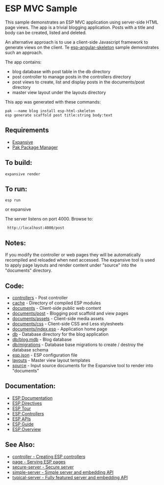 ESP MVC Sample
===

This sample demonstrates an ESP MVC application using server-side HTML page views. 
The app is a trivial blogging application. Posts with a title and body can be created, listed and deleted.

An alternative approach is to use a client-side Javascript framework to generate views on the client.
Te [esp-angular-skeleton](../esp-angular-skeleton/README.md) sample demonstrates such an approach.

The app contains:

* blog database with post table in the db directory
* post controller to manage posts in the controllers directory
* post views to create, list and display posts in the documents/post directory
* master view layout under the layouts directory

This app was generated with these commands:

    pak --name blog install esp-html-skeleton
    esp generate scaffold post title:string body:text

Requirements
---
* [Expansive](https://embedthis.com/expansive/download.html)
* [Pak Package Manager](https://embedthis.com/pak/download.html)

To build:
---

    expansive render

To run:
---
    esp run

or
    expansive

The server listens on port 4000. Browse to: 
 
     http://localhost:4000/post

Notes:
---
If you modify the controller or web pages they will be automatically recompiled and reloaded when next accessed.
The expansive tool is used to apply page layouts and render content under "source" into the "documents" directory.

Code:
---
* [controllers](controllers/post.c) - Post controller
* [cache](cache) - Directory of compiled ESP modules
* [documents](documents) - Client-side public web content
* [documents/post](documents/post) - Blogging post scaffold and view pages
* [documents/assets](documents/assets) - Client-side media assets
* [documents/css](documents/css) - Client-side CSS and Less stylesheets
* [documents/index.esp](documents/index.esp) - Application home page
* [db](db) - Database directory for the blog application
* [db/blog.mdb](db/blog.mdb) - Blog database 
* [db/migrations](db/migrations) - Database base migrations to create / destroy the database schema
* [esp.json](esp.json) - ESP configuration file
* [layouts](layouts) - Master view layout templates 
* [source](source) - Input source documents for the Expansive tool to render into "documents"

Documentation:
---
* [ESP Documentation](https://embedthis.com/esp/doc/index.html)
* [ESP Directives](https://embedthis.com/esp/doc/users/dir/esp.html)
* [ESP Tour](https://embedthis.com/esp/doc/users/tour.html)
* [ESP Controllers](https://embedthis.com/esp/doc/users/controllers.html)
* [ESP APIs](https://embedthis.com/esp/doc/api/esp.html)
* [ESP Guide](https://embedthis.com/esp/doc/users/index.html)
* [ESP Overview](https://embedthis.com/esp/doc/users/using.html)

See Also:
---
* [controller - Creating ESP controllers](../controller/README.md)
* [page - Serving ESP pages](../page/README.md)
* [secure-server - Secure server](../secure-server/README.md)
* [simple-server - Simple server and embedding API](../simple-server/README.md)
* [typical-server - Fully featured server and embedding API](../typical-server/README.md)
